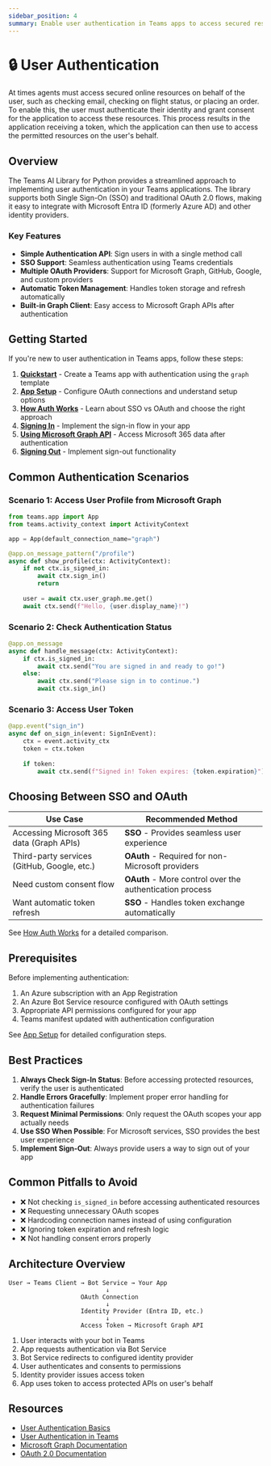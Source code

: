 ```yaml
---
sidebar_position: 4
summary: Enable user authentication in Teams apps to access secured resources like email, flight status, and online services.
---
```


# 🔒 User Authentication

At times agents must access secured online resources on behalf of the user, such as checking email, checking on flight status, or placing an order. To enable this, the user must authenticate their identity and grant consent for the application to access these resources. This process results in the application receiving a token, which the application can then use to access the permitted resources on the user's behalf.

## Overview

The Teams AI Library for Python provides a streamlined approach to implementing user authentication in your Teams applications. The library supports both Single Sign-On (SSO) and traditional OAuth 2.0 flows, making it easy to integrate with Microsoft Entra ID (formerly Azure AD) and other identity providers.

### Key Features

- **Simple Authentication API**: Sign users in with a single method call
- **SSO Support**: Seamless authentication using Teams credentials
- **Multiple OAuth Providers**: Support for Microsoft Graph, GitHub, Google, and custom providers
- **Automatic Token Management**: Handles token storage and refresh automatically
- **Built-in Graph Client**: Easy access to Microsoft Graph APIs after authentication

## Getting Started

If you're new to user authentication in Teams apps, follow these steps:

1. **[Quickstart](./quickstart)** - Create a Teams app with authentication using the `graph` template
2. **[App Setup](./setup)** - Configure OAuth connections and understand setup options
3. **[How Auth Works](./auth-sso)** - Learn about SSO vs OAuth and choose the right approach
4. **[Signing In](./signin)** - Implement the sign-in flow in your app
5. **[Using Microsoft Graph API](./using-graph-api)** - Access Microsoft 365 data after authentication
6. **[Signing Out](./signout)** - Implement sign-out functionality

## Common Authentication Scenarios

### Scenario 1: Access User Profile from Microsoft Graph

```python
from teams.app import App
from teams.activity_context import ActivityContext

app = App(default_connection_name="graph")

@app.on_message_pattern("/profile")
async def show_profile(ctx: ActivityContext):
    if not ctx.is_signed_in:
        await ctx.sign_in()
        return
    
    user = await ctx.user_graph.me.get()
    await ctx.send(f"Hello, {user.display_name}!")
```

### Scenario 2: Check Authentication Status

```python
@app.on_message
async def handle_message(ctx: ActivityContext):
    if ctx.is_signed_in:
        await ctx.send("You are signed in and ready to go!")
    else:
        await ctx.send("Please sign in to continue.")
        await ctx.sign_in()
```

### Scenario 3: Access User Token

```python
@app.event("sign_in")
async def on_sign_in(event: SignInEvent):
    ctx = event.activity_ctx
    token = ctx.token
    
    if token:
        await ctx.send(f"Signed in! Token expires: {token.expiration}")
```

## Choosing Between SSO and OAuth

| Use Case | Recommended Method |
|----------|-------------------|
| Accessing Microsoft 365 data (Graph APIs) | **SSO** - Provides seamless user experience |
| Third-party services (GitHub, Google, etc.) | **OAuth** - Required for non-Microsoft providers |
| Need custom consent flow | **OAuth** - More control over the authentication process |
| Want automatic token refresh | **SSO** - Handles token exchange automatically |

See [How Auth Works](./auth-sso) for a detailed comparison.

## Prerequisites

Before implementing authentication:

1. An Azure subscription with an App Registration
2. An Azure Bot Service resource configured with OAuth settings
3. Appropriate API permissions configured for your app
4. Teams manifest updated with authentication configuration

See [App Setup](./setup) for detailed configuration steps.

## Best Practices

1. **Always Check Sign-In Status**: Before accessing protected resources, verify the user is authenticated
2. **Handle Errors Gracefully**: Implement proper error handling for authentication failures
3. **Request Minimal Permissions**: Only request the OAuth scopes your app actually needs
4. **Use SSO When Possible**: For Microsoft services, SSO provides the best user experience
5. **Implement Sign-Out**: Always provide users a way to sign out of your app

## Common Pitfalls to Avoid

- ❌ Not checking `is_signed_in` before accessing authenticated resources
- ❌ Requesting unnecessary OAuth scopes
- ❌ Hardcoding connection names instead of using configuration
- ❌ Ignoring token expiration and refresh logic
- ❌ Not handling consent errors properly

## Architecture Overview

```
User → Teams Client → Bot Service → Your App
                           ↓
                    OAuth Connection
                           ↓
                    Identity Provider (Entra ID, etc.)
                           ↓
                    Access Token → Microsoft Graph API
```

1. User interacts with your bot in Teams
2. App requests authentication via Bot Service
3. Bot Service redirects to configured identity provider
4. User authenticates and consents to permissions
5. Identity provider issues access token
6. App uses token to access protected APIs on user's behalf

## Resources

- [User Authentication Basics](https://learn.microsoft.com/en-us/azure/bot-service/bot-builder-concept-authentication?view=azure-bot-service-4.0)
- [User Authentication in Teams](https://learn.microsoft.com/en-us/microsoftteams/platform/concepts/authentication/authentication)
- [Microsoft Graph Documentation](https://learn.microsoft.com/en-us/graph/overview)
- [OAuth 2.0 Documentation](https://oauth.net/2/)